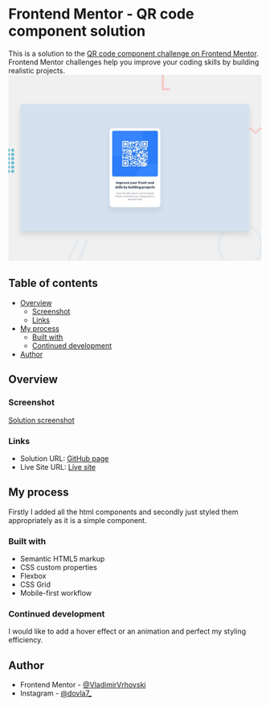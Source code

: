 # Frontend Mentor - QR code component solution

This is a solution to the [QR code component challenge on Frontend Mentor](https://www.frontendmentor.io/challenges/qr-code-component-iux_sIO_H). Frontend Mentor challenges help you improve your coding skills by building realistic projects.
![Design preview for the QR code component coding challenge](./preview.jpg)

## Table of contents

- [Overview](#overview)
  - [Screenshot](#screenshot)
  - [Links](#links)
- [My process](#my-process)
  - [Built with](#built-with)
  - [Continued development](#continued-development)
- [Author](#author)

## Overview

### Screenshot

[Solution screenshot](./Screenshot.png)

### Links

- Solution URL: [GitHub page](https://github.com/VladimirVrhovski/qr-code-component-main)
- Live Site URL: [Live site](https://vladimirvrhovski.github.io/qr-code-component-main/)

## My process

Firstly I added all the html components and secondly just styled them appropriately as it is a simple component.

### Built with

- Semantic HTML5 markup
- CSS custom properties
- Flexbox
- CSS Grid
- Mobile-first workflow

### Continued development

I would like to add a hover effect or an animation and perfect my styling efficiency.

## Author

- Frontend Mentor - [@VladimirVrhovski](https://www.frontendmentor.io/profile/VladimirVrhovski)
- Instagram - [@dovla7\_](https://www.instagram.com/dovla7_)
